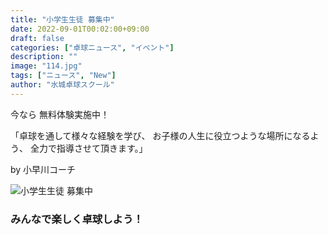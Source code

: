 ```yaml
---
title: "小学生生徒 募集中"
date: 2022-09-01T00:02:00+09:00
draft: false
categories: ["卓球ニュース", "イベント"]
description: ""
image: "114.jpg"
tags: ["ニュース", "New"]
author: "水城卓球スクール"
---
```


今なら 無料体験実施中！

「卓球を通して様々な経験を学び、
お子様の人生に役立つような場所になるよう、
全力で指導させて頂きます。」

by 小早川コーチ

<img src="/images/blog/mtts_school_bosyu.jpg" class="img-fluid" alt="小学生生徒 募集中">

<div class="pt-4"></div>

### みんなで楽しく卓球しよう！
